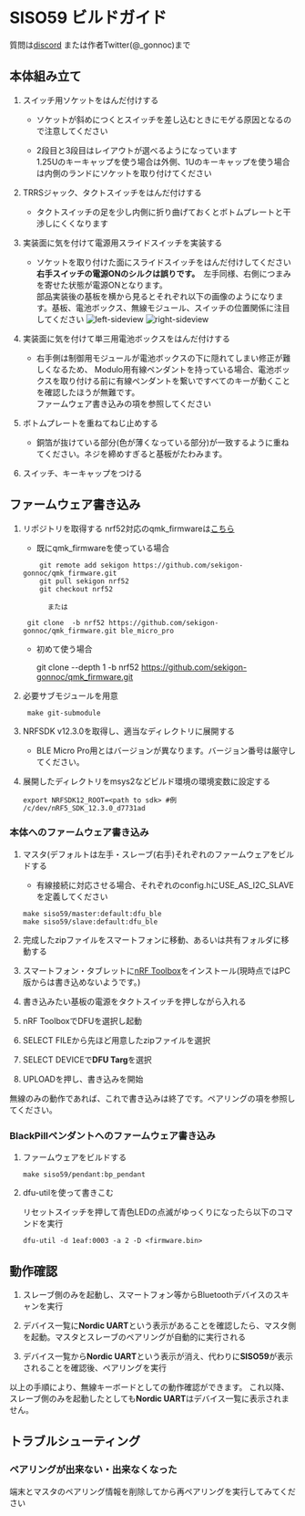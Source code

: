 # SISO59 ビルドガイド
質問は[discord](https://discordapp.com/invite/zXCss8T) または作者Twitter(@_gonnoc)まで
## 本体組み立て

1. スイッチ用ソケットをはんだ付けする

	* ソケットが斜めにつくとスイッチを差し込むときにモゲる原因となるので注意してください
	
	* 2段目と3段目はレイアウトが選べるようになっています  
    	1.25Uのキーキャップを使う場合は外側、1Uのキーキャップを使う場合は内側のランドにソケットを取り付けてください

1. TRRSジャック、タクトスイッチをはんだ付けする

	* タクトスイッチの足を少し内側に折り曲げておくとボトムプレートと干渉しにくくなります
	
1. 実装面に気を付けて電源用スライドスイッチを実装する

	* ソケットを取り付けた面にスライドスイッチをはんだ付けしてください  
	   **右手スイッチの電源ONのシルクは誤りです。**　左手同様、右側につまみを寄せた状態が電源ONとなります。  
	  部品実装後の基板を横から見るとそれぞれ以下の画像のようになります。基板、電池ボックス、無線モジュール、スイッチの位置関係に注目してください
	![left-sideview](https://user-images.githubusercontent.com/43873124/57151078-0212e880-6e0b-11e9-9f34-f6d1cccb6be3.JPG)
	![right-sideview](https://user-images.githubusercontent.com/43873124/57151082-03dcac00-6e0b-11e9-9073-9f292519eb02.JPG)
	
1. 実装面に気を付けて単三用電池ボックスをはんだ付けする

	* 右手側は制御用モジュールが電池ボックスの下に隠れてしまい修正が難しくなるため、
	Modulo用有線ペンダントを持っている場合、電池ボックスを取り付ける前に有線ペンダントを繋いですべてのキーが動くことを確認したほうが無難です。  
	ファームウェア書き込みの項を参照してください
	
1. ボトムプレートを重ねてねじ止めする
	
	* 銅箔が抜けている部分(色が薄くなっている部分)が一致するように重ねてください。ネジを締めすぎると基板がたわみます。

1. スイッチ、キーキャップをつける

## ファームウェア書き込み

1. リポジトリを取得する
  nrf52対応のqmk_firmwareは[こちら](https://github.com/sekigon-gonnoc/qmk_firmware/tree/nrf52)

	- 既にqmk_firmwareを使っている場合
	```
        git remote add sekigon https://github.com/sekigon-gonnoc/qmk_firmware.git
        git pull sekigon nrf52
        git checkout nrf52
	```
	
	 	　　　または
	 
		git clone  -b nrf52 https://github.com/sekigon-gonnoc/qmk_firmware.git ble_micro_pro
	  
	- 初めて使う場合

        git clone --depth 1 -b nrf52 https://github.com/sekigon-gonnoc/qmk_firmware.git

1. 必要サブモジュールを用意

		make git-submodule

1. NRFSDK v12.3.0を取得し、適当なディレクトリに展開する

	* BLE Micro Pro用とはバージョンが異なります。バージョン番号は厳守してください。

1. 展開したディレクトリをmsys2などビルド環境の環境変数に設定する

    ```
    export NRFSDK12_ROOT=<path to sdk> #例 /c/dev/nRF5_SDK_12.3.0_d7731ad
    ```


### 本体へのファームウェア書き込み
1. マスタ(デフォルトは左手・スレーブ(右手)それぞれのファームウェアをビルドする

	 - 有線接続に対応させる場合、それぞれのconfig.hにUSE_AS_I2C_SLAVEを定義してください

    ```
    make siso59/master:default:dfu_ble
    make siso59/slave:default:dfu_ble
    ```

1. 完成したzipファイルをスマートフォンに移動、あるいは共有フォルダに移動する

1. スマートフォン・タブレットに[nRF Toolbox](https://play.google.com/store/apps/details?id=no.nordicsemi.android.nrftoolbox&hl=ja)をインストール(現時点ではPC版からは書き込めないようです。)

1. 書き込みたい基板の電源をタクトスイッチを押しながら入れる

1. nRF ToolboxでDFUを選択し起動

1. SELECT FILEから先ほど用意したzipファイルを選択

1. SELECT DEVICEで**DFU Targ**を選択

1. UPLOADを押し、書き込みを開始

無線のみの動作であれば、これで書き込みは終了です。ペアリングの項を参照してください。

### BlackPillペンダントへのファームウェア書き込み

1. ファームウェアをビルドする

    ```
    make siso59/pendant:bp_pendant
    ```

1. dfu-utilを使って書きこむ

	  リセットスイッチを押して青色LEDの点滅がゆっくりになったら以下のコマンドを実行

    ```
    dfu-util -d 1eaf:0003 -a 2 -D <firmware.bin>
    ```


## 動作確認

1. スレーブ側のみを起動し、スマートフォン等からBluetoothデバイスのスキャンを実行

1. デバイス一覧に**Nordic UART**という表示があることを確認したら、マスタ側を起動。マスタとスレーブのペアリングが自動的に実行される

1. デバイス一覧から**Nordic UART**という表示が消え、代わりに**SISO59**が表示されることを確認後、ペアリングを実行

以上の手順により、無線キーボードとしての動作確認ができます。
これ以降、スレーブ側のみを起動したとしても**Nordic UART**はデバイス一覧に表示されません。

## トラブルシューティング
### ペアリングが出来ない・出来なくなった

端末とマスタのペアリング情報を削除してから再ペアリングを実行してみてください

